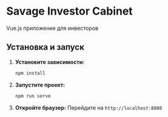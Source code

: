 # Savage Investor Cabinet

Vue.js приложение для инвесторов

## Установка и запуск

1. **Установите зависимости:**
   ```bash
   npm install
   ```

2. **Запустите проект:**
   ```bash
   npm run serve
   ```

3. **Откройте браузер:**
   Перейдите на `http://localhost:8080`
